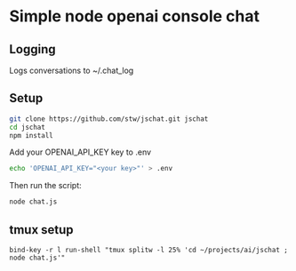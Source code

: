 # Simple node openai console chat


## Logging

Logs conversations to ~/.chat_log 


## Setup

```bash
git clone https://github.com/stw/jschat.git jschat
cd jschat
npm install
```

Add your OPENAI_API_KEY key to .env

```bash 
echo 'OPENAI_API_KEY="<your key>"' > .env
```

Then run the script:

```bash
node chat.js
```


## tmux setup 

```tmux
bind-key -r l run-shell "tmux splitw -l 25% 'cd ~/projects/ai/jschat ; node chat.js'"
```




